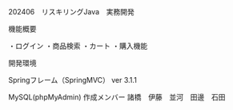 202406　リスキリングJava　実務開発

機能概要

・ログイン ・商品検索 ・カート ・購入機能

開発環境

Springフレーム（SpringMVC） ver 3.1.1

MySQL(phpMyAdmin) 
作成メンバー 
諸橋　伊藤　並河　田邊　石田
